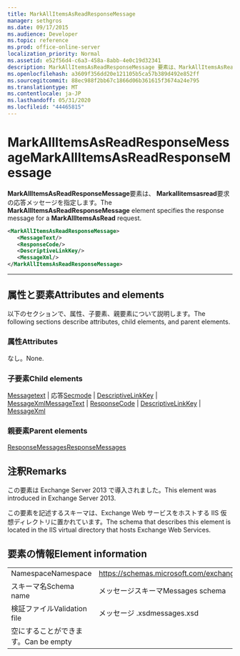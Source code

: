 ```yaml
---
title: MarkAllItemsAsReadResponseMessage
manager: sethgros
ms.date: 09/17/2015
ms.audience: Developer
ms.topic: reference
ms.prod: office-online-server
localization_priority: Normal
ms.assetid: e52f56d4-c6a3-458a-8abb-4e0c19d32341
description: MarkAllItemsAsReadResponseMessage 要素は、MarkAllItemsAsRead 要求の応答メッセージを指定します。
ms.openlocfilehash: a3609f356dd20e121105b5ca57b389d492e852ff
ms.sourcegitcommit: 88ec988f2bb67c1866d06b361615f3674a24e795
ms.translationtype: MT
ms.contentlocale: ja-JP
ms.lasthandoff: 05/31/2020
ms.locfileid: "44465815"
---
```

# <a name="markallitemsasreadresponsemessage"></a><span data-ttu-id="8fcaa-103">MarkAllItemsAsReadResponseMessage</span><span class="sxs-lookup"><span data-stu-id="8fcaa-103">MarkAllItemsAsReadResponseMessage</span></span>

<span data-ttu-id="8fcaa-104">**MarkAllItemsAsReadResponseMessage**要素は、 **Markallitemsasread**要求の応答メッセージを指定します。</span><span class="sxs-lookup"><span data-stu-id="8fcaa-104">The **MarkAllItemsAsReadResponseMessage** element specifies the response message for a **MarkAllItemsAsRead** request.</span></span> 
  
```XML
<MarkAllItemsAsReadResponseMessage>
   <MessageText/>
   <ResponseCode/>
   <DescriptiveLinkKey/>
   <MessageXml/>
</MarkAllItemsAsReadResponseMessage>
```

 ****
## <a name="attributes-and-elements"></a><span data-ttu-id="8fcaa-105">属性と要素</span><span class="sxs-lookup"><span data-stu-id="8fcaa-105">Attributes and elements</span></span>

<span data-ttu-id="8fcaa-106">以下のセクションで、属性、子要素、親要素について説明します。</span><span class="sxs-lookup"><span data-stu-id="8fcaa-106">The following sections describe attributes, child elements, and parent elements.</span></span>
  
### <a name="attributes"></a><span data-ttu-id="8fcaa-107">属性</span><span class="sxs-lookup"><span data-stu-id="8fcaa-107">Attributes</span></span>

<span data-ttu-id="8fcaa-108">なし。</span><span class="sxs-lookup"><span data-stu-id="8fcaa-108">None.</span></span>
  
### <a name="child-elements"></a><span data-ttu-id="8fcaa-109">子要素</span><span class="sxs-lookup"><span data-stu-id="8fcaa-109">Child elements</span></span>

<span data-ttu-id="8fcaa-110">[Messagetext](messagetext.md)  | 応答[Secmode](responsecode.md)  | [DescriptiveLinkKey](descriptivelinkkey.md)  | [MessageXml](messagexml.md)</span><span class="sxs-lookup"><span data-stu-id="8fcaa-110">[MessageText](messagetext.md) | [ResponseCode](responsecode.md) | [DescriptiveLinkKey](descriptivelinkkey.md) | [MessageXml](messagexml.md)</span></span>
  
### <a name="parent-elements"></a><span data-ttu-id="8fcaa-111">親要素</span><span class="sxs-lookup"><span data-stu-id="8fcaa-111">Parent elements</span></span>

[<span data-ttu-id="8fcaa-112">ResponseMessages</span><span class="sxs-lookup"><span data-stu-id="8fcaa-112">ResponseMessages</span></span>](responsemessages.md)
  
## <a name="remarks"></a><span data-ttu-id="8fcaa-113">注釈</span><span class="sxs-lookup"><span data-stu-id="8fcaa-113">Remarks</span></span>

<span data-ttu-id="8fcaa-114">この要素は Exchange Server 2013 で導入されました。</span><span class="sxs-lookup"><span data-stu-id="8fcaa-114">This element was introduced in Exchange Server 2013.</span></span>
  
<span data-ttu-id="8fcaa-115">この要素を記述するスキーマは、Exchange Web サービスをホストする IIS 仮想ディレクトリに置かれています。</span><span class="sxs-lookup"><span data-stu-id="8fcaa-115">The schema that describes this element is located in the IIS virtual directory that hosts Exchange Web Services.</span></span>
  
## <a name="element-information"></a><span data-ttu-id="8fcaa-116">要素の情報</span><span class="sxs-lookup"><span data-stu-id="8fcaa-116">Element information</span></span>

|||
|:-----|:-----|
|<span data-ttu-id="8fcaa-117">Namespace</span><span class="sxs-lookup"><span data-stu-id="8fcaa-117">Namespace</span></span>  <br/> |https://schemas.microsoft.com/exchange/services/2006/messages  <br/> |
|<span data-ttu-id="8fcaa-118">スキーマ名</span><span class="sxs-lookup"><span data-stu-id="8fcaa-118">Schema name</span></span>  <br/> |<span data-ttu-id="8fcaa-119">メッセージスキーマ</span><span class="sxs-lookup"><span data-stu-id="8fcaa-119">Messages schema</span></span>  <br/> |
|<span data-ttu-id="8fcaa-120">検証ファイル</span><span class="sxs-lookup"><span data-stu-id="8fcaa-120">Validation file</span></span>  <br/> |<span data-ttu-id="8fcaa-121">メッセージ .xsd</span><span class="sxs-lookup"><span data-stu-id="8fcaa-121">messages.xsd</span></span>  <br/> |
|<span data-ttu-id="8fcaa-122">空にすることができます。</span><span class="sxs-lookup"><span data-stu-id="8fcaa-122">Can be empty</span></span>  <br/> ||
   

